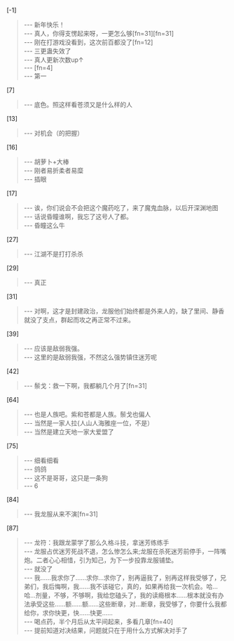 
[-1] 
>--- 新年快乐！<br>
>--- 真人，你得支愣起来呀，一更怎么够[fn=31][fn=31]<br>
>--- 刚在打游戏没看到，这次前百都没了[fn=12]<br>
>--- 三更蛊失效了<br>
>--- 真人更新次数up↑<br>
>--- [fn=4]<br>
>--- 第一<br>

[7] 
>--- 底色。照这样看苍须又是什么样的人<br>

[13] 
>--- 对机会（的把握）<br>

[16] 
>--- 胡萝卜+大棒<br>
>--- 刚者易折柔者易糜<br>
>--- 插眼<br>

[17] 
>--- 诶，你们说会不会把这个魔药吃了，来了魔鬼血脉，以后开深渊地图<br>
>--- 话说昏瞳谁啊，我忘了这号人了都。<br>
>--- 昏瞳这么牛<br>

[27] 
>--- 江湖不是打打杀杀<br>

[29] 
>--- 真正<br>

[31] 
>--- 对啊，这才是封建政治，龙服他们始终都是外来人的，缺了里间、静香就没了支点，群起而攻之再正常不过来。<br>

[39] 
>--- 应该是敌弱我强。<br>
>--- 这里的是敌弱我强，不然这么强势镇住迷芳呢<br>

[42] 
>--- 鬃戈：救一下啊，我都躺几个月了[fn=31]<br>

[64] 
>--- 也是人族吧。紫和苍都是人族。鬃戈也偏人<br>
>--- 当然是一家人拉{人山人海雅座一位，不是）<br>
>--- 当然是建立天地一家大爱盟了<br>

[75] 
>--- 细看细看<br>
>--- 鸽鸽<br>
>--- 这不是哥哥，这只是一条狗<br>
>--- 6<br>

[84] 
>--- 我龙服从来不演[fn=31]<br>

[87] 
>--- 龙符：我跟龙蒙学了那么久格斗技，拿迷芳练练手<br>
>--- 龙服占优迷芳死战不退，怎么惨怎么来;龙服在杀死迷芳前停手，一阵嘴炮。二者心心相惜，引为知己，为下一步投靠龙服铺垫。<br>
>--- 就没了<br>
>--- 我……我求你了……求你…求你了，别再逼我了，别再这样我受够了，兄弟们，我后悔啊，我……我不该碰它，真的，如果再给我一次机会。哈…哈…剂量，不够，不够啊，我给您磕头了，我的读瘾根本……根本就没有办法承受这些……额……额……这些断章，对…断章，我受够了，你要什么我都给你，求你快更，快……快更……<br>
>--- 喝点药，半个月后从太平间起来，多看几章[fn=40]<br>
>--- 提前知道对决结果，问题就只在于用什么方式解决对手了<br>

